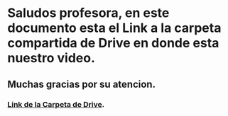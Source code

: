 # Saludos profesora, en este documento esta el Link a la carpeta compartida de Drive en donde esta nuestro video.
## Muchas gracias por su atencion.

### [Link de la Carpeta de Drive](https://drive.google.com/drive/folders/1JhFFiuWInUTIVPSy85ijDz4ocJ5azkL3?usp=sharing).
